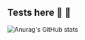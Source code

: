 ## Tests here 👋 🤘

![Anurag's GitHub stats](https://github-readme-stats.vercel.app/api?username=eduardbiellier&show_icons=true&theme=tokyonight)



<!--
**eduardbiellier/eduardbiellier** is a ✨ _special_ ✨ repository because its `README.md` (this file) appears on your GitHub profile.
![Top Langs](https://github-readme-stats.vercel.app/api/top-langs/?username=eduardbiellier&layout=compact)
//
Here are some ideas to get you started:

- 🔭 I’m currently working on ...
- 🌱 I’m currently learning ...
- 👯 I’m looking to collaborate on ...
- 🤔 I’m looking for help with ...
- 💬 Ask me about ...
- 📫 How to reach me: ...
- 😄 Pronouns: ...
- ⚡ Fun fact: ...
-->
